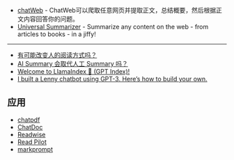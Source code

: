 - [chatWeb](https://github.com/SkywalkerDarren/chatWeb) - ChatWeb可以爬取任意网页并提取正文，总结概要，然后根据正文内容回答你的问题。
- [Universal Summarizer](https://labs.kagi.com/ai/sum) - Summarize any content on the web - from articles to books - in a jiffy!

---

- [有可能改变人的阅读方式吗？](https://learningprompt.wiki/docs/tutorial-insight/AI%20%E6%9C%89%E5%8F%AF%E8%83%BD%E6%94%B9%E5%8F%98%E4%BA%BA%E7%9A%84%E5%AD%A6%E4%B9%A0%E6%96%B9%E5%BC%8F%E5%90%97%EF%BC%9F/%E6%9C%89%E5%8F%AF%E8%83%BD%E6%94%B9%E5%8F%98%E4%BA%BA%E7%9A%84%E9%98%85%E8%AF%BB%E6%96%B9%E5%BC%8F%E5%90%97%EF%BC%9F)
- [AI Summary 会取代人工 Summary 吗？](https://learningprompt.wiki/docs/tutorial-insight/AI%20Summary%20%E4%BC%9A%E5%8F%96%E4%BB%A3%E4%BA%BA%E5%B7%A5%20Summary%20%E5%90%97%EF%BC%9F)
- [Welcome to LlamaIndex 🦙 (GPT Index)!](https://gpt-index.readthedocs.io/en/latest/)
- [I built a Lenny chatbot using GPT-3. Here’s how to build your own.](https://www.lennysnewsletter.com/p/i-built-a-lenny-chatbot-using-gpt)

## 应用

- [chatpdf](https://www.chatpdf.com/)
- [ChatDoc](https://chatdoc.com/)
- [Readwise](https://read.readwise.io/)
- [Read Pilot](https://readpilot.vercel.app/)
- [markprompt](https://github.com/motifland/markprompt)
